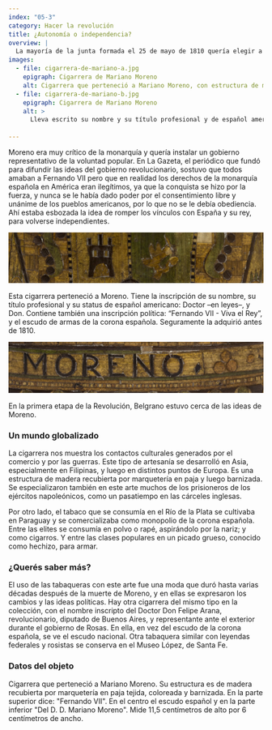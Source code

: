 ```yaml
---
index: "05-3"
category: Hacer la revolución 
title: ¿Autonomía o independencia?
overview: |
  La mayoría de la junta formada el 25 de mayo de 1810 quería elegir a las propias autoridades y manejar la economía, convirtiendo a los territorios americanos en iguales a España y ya no sus colonias, pero a la vez conservando la fidelidad al rey. Pero su secretario, Mariano Moreno, sugirió que había que lograr la independencia.
images:
  - file: cigarrera-de-mariano-a.jpg
    epigraph: Cigarrera de Mariano Moreno
    alt: Cigarrera que perteneció a Mariano Moreno, con estructura de madera recubierta por marquetería en paja barnizada. Es un tipo de artesanía que se desarrolló en Asia y luego en distintos puntos de Europa.
  - file: cigarrera-de-mariano-b.jpg
    epigraph: Cigarrera de Mariano Moreno
    alt: >
      Lleva escrito su nombre y su título profesional y de español americano: Don Doctor -en leyes-. Y llamativamente, porta una inscripción política: Fernando VII - Viva el Rey, y el escudo de armas de la corona española.

---
```


Moreno era muy crítico de la monarquía y quería instalar un gobierno representativo de la voluntad popular. En La Gazeta, el periódico que fundó para difundir las ideas del gobierno revolucionario, sostuvo que todos amaban a Fernando VII pero que en realidad los derechos de la monarquía española en América eran ilegítimos, ya que la conquista se hizo por la fuerza, y nunca se le había dado poder por el consentimiento libre y unánime de los pueblos americanos, por lo que no se le debía obediencia. Ahí estaba esbozada la idea de romper los vínculos con España y su rey, para volverse independientes.

![](./eje05-3-a.jpg)

Esta cigarrera perteneció a Moreno. Tiene la inscripción de su nombre, su título profesional y su status de español americano: Doctor –en leyes–, y Don. Contiene también una inscripción política: “Fernando VII - Viva el Rey”, y el escudo de armas de la corona española. Seguramente la adquirió antes de 1810.

![](./eje05-3-b.jpg)

En la primera etapa de la Revolución, Belgrano estuvo cerca de las ideas de Moreno.

### Un mundo globalizado
La cigarrera nos muestra los contactos culturales generados por el comercio y por las guerras. Este tipo de artesanía se desarrolló en Asia, especialmente en Filipinas, y luego en distintos puntos de Europa. Es una estructura de madera recubierta por marquetería en paja y luego barnizada. Se especializaron también en este arte muchos de los prisioneros de los ejércitos napoleónicos, como un pasatiempo en las cárceles inglesas.

Por otro lado, el tabaco que se consumía en el Río de la Plata se cultivaba en Paraguay y se comercializaba como monopolio de la corona española. Entre las elites se consumía en polvo o rapé, aspirándolo por la nariz; y como cigarros. Y entre las clases populares en un picado grueso, conocido como hechizo, para armar.

### ¿Querés saber más?
El uso de las tabaqueras con este arte fue una moda que duró hasta varias décadas después de la muerte de Moreno, y en ellas se expresaron los cambios y las ideas políticas. Hay otra cigarrera del mismo tipo en la colección, con el nombre inscripto del Doctor Don Felipe Arana, revolucionario, diputado de Buenos Aires, y representante ante el exterior durante el gobierno de Rosas. En ella, en vez del escudo de la corona española, se ve el escudo nacional. Otra tabaquera similar con leyendas federales y rosistas se conserva en el Museo López, de Santa Fe.

### Datos del objeto
Cigarrera que perteneció a Mariano Moreno. Su estructura es de madera recubierta por marquetería en paja tejida, coloreada y barnizada. En la parte superior dice: "Fernando VII". En el centro el escudo español y en la parte inferior "Del D. D. Mariano Moreno".
Mide 11,5 centímetros de alto por 6 centímetros de ancho.

